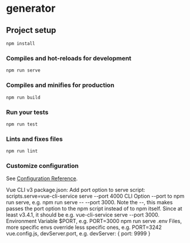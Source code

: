 # generator

## Project setup
```
npm install
```

### Compiles and hot-reloads for development
```
npm run serve
```

### Compiles and minifies for production
```
npm run build
```

### Run your tests
```
npm run test
```

### Lints and fixes files
```
npm run lint
```

### Customize configuration
See [Configuration Reference](https://cli.vuejs.org/config/).

Vue CLI v3
package.json: Add port option to serve script: scripts.serve=vue-cli-service serve --port 4000
CLI Option --port to npm run serve, e.g. npm run serve -- --port 3000. Note the --, this makes passes the port option to the npm script instead of to npm itself. Since at least v3.4.1, it should be e.g. vue-cli-service serve --port 3000.
Environment Variable $PORT, e.g. PORT=3000 npm run serve
.env Files, more specific envs override less specific ones, e.g. PORT=3242
vue.config.js, devServer.port, e.g. devServer: { port: 9999 }

